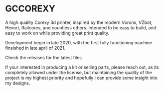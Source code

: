 # GCCOREXY
A high quality Corexy 3d printer, inspired by the modern Vorons, VZbot, Hevort, Railcores, and countless others. Intended to be easy to build, and easy to work on while providing great print quality.

Development begin in late 2020, with the first fully functioning machine finsished in late april of 2021. 

Check the releases for the latest files

If your interested in producing a kit or selling parts, please reach out, as its completely allowed under the license, but maintaining the quality of the project is my highest priority and hopefully i can provide some insight into my designs. 
